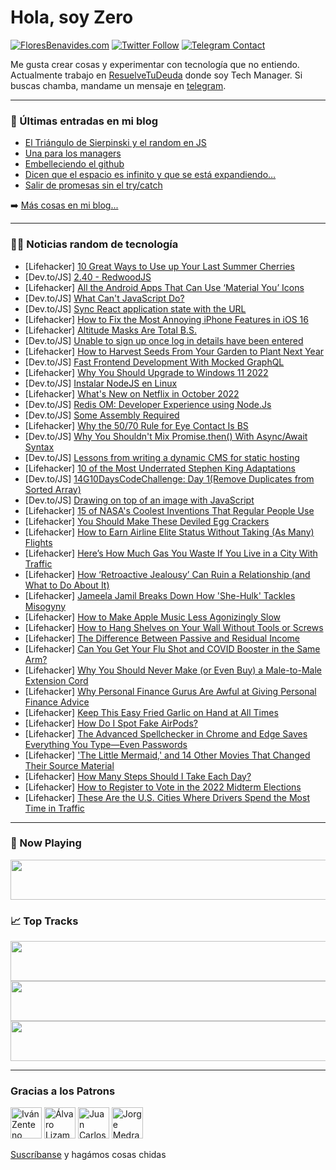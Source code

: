 # Hola, soy Zero

[![FloresBenavides.com](https://img.shields.io/website?down_message=oops&label=MiBlog&style=for-the-badge&up_message=online&url=https%3A%2F%2Ffloresbenavides.com)](https://floresbenavides.com) [![Twitter Follow](https://img.shields.io/twitter/follow/ZeroDragon?color=%231DA1F2&label=Follow&logo=twitter&logoColor=ffffff&style=for-the-badge)](https://twitter.com/zerodragon) [![Telegram Contact](https://img.shields.io/badge/escr%C3%ADbeme-ZeroDragon-%2326A5E4?style=for-the-badge&logo=telegram)](https://t.me/zerodragon)

Me gusta crear cosas y experimentar con tecnología que no entiendo.
Actualmente trabajo en [ResuelveTuDeuda](http://github.com/resuelve) donde soy Tech Manager.
Si buscas chamba, mandame un mensaje en [telegram](https://t.me/zerodragon).

---

### 📕 Últimas entradas en mi blog
<!-- BLOG-POST-LIST:START -->
- [El Triángulo de Sierpinski y el random en JS](https://floresbenavides.com/el-triangulo-de-sierpinski-y-el-random-en-js/)
- [Una para los managers](https://floresbenavides.com/una-para-los-managers/)
- [Embelleciendo el github](https://floresbenavides.com/embelleciendo-el-github/)
- [Dicen que el espacio es infinito y que se está expandiendo…](https://floresbenavides.com/dicen-que-el-espacio-es-infinito-y-que-se-esta-expandiendo/)
- [Salir de promesas sin el try/catch](https://floresbenavides.com/salir-de-promesas-sin-el-try-catch/)
<!-- BLOG-POST-LIST:END -->

➡️ [Más cosas en mi blog...](https://floresbenavides.com)

---

### 👨‍💻 Noticias random de tecnología
<!-- TECH-POSTS:START -->
- [Lifehacker] [10 Great Ways to Use up Your Last Summer Cherries](https://lifehacker.com/10-great-ways-to-use-up-your-last-summer-cherries-1849563458)
- [Dev.to/JS] [2.40 - RedwoodJS](https://dev.to/codingcatdev/240-redwoodjs-3aal)
- [Lifehacker] [All the Android Apps That Can Use ‘Material You’ Icons](https://lifehacker.com/all-the-android-apps-that-can-use-material-you-icons-1849562917)
- [Dev.to/JS] [What Can&#39;t JavaScript Do?](https://dev.to/mikhailkaran/what-cant-javascript-do-2j55)
- [Dev.to/JS] [Sync React application state with the URL](https://dev.to/codegino/sync-react-application-state-with-the-url-46kc)
- [Lifehacker] [How to Fix the Most Annoying iPhone Features in iOS 16](https://lifehacker.com/how-to-fix-the-most-annoying-iphone-features-in-ios-16-1849556666)
- [Lifehacker] [Altitude Masks Are Total B.S.](https://lifehacker.com/altitude-masks-are-bullshit-1849562913)
- [Dev.to/JS] [Unable to sign up once log in details have been entered](https://dev.to/jtcodes_/unable-to-sign-up-once-log-in-details-have-been-entered-5c7l)
- [Lifehacker] [How to Harvest Seeds From Your Garden to Plant Next Year](https://lifehacker.com/how-to-harvest-seeds-from-your-garden-to-plant-next-yea-1849562665)
- [Dev.to/JS] [Fast Frontend Development With Mocked GraphQL](https://dev.to/tahazsh/fast-frontend-development-with-mocked-graphql-2ee3)
- [Lifehacker] [Why You Should Upgrade to Windows 11 2022](https://lifehacker.com/why-you-should-upgrade-to-windows-11-2022-1849562445)
- [Dev.to/JS] [Instalar NodeJS en Linux](https://dev.to/elcascarudodev/instalar-nodejs-en-linux-257n)
- [Lifehacker] [What&#39;s New on Netflix in October 2022](https://lifehacker.com/whats-new-on-netflix-in-october-2022-1849562817)
- [Dev.to/JS] [Redis OM: Developer Experience using Node.Js](https://dev.to/tochine/redis-om-developer-experience-using-nodejs-4h6o)
- [Dev.to/JS] [Some Assembly Required](https://dev.to/rmion/some-assembly-required-4hdh)
- [Lifehacker] [Why the 50/70 Rule for Eye Contact Is BS](https://lifehacker.com/why-the-50-70-rule-for-eye-contact-is-bullshit-1849561431)
- [Dev.to/JS] [Why You Shouldn&#39;t Mix Promise.then&lpar;&rpar; With Async/Await Syntax](https://dev.to/maximization/why-you-shouldnt-mix-promisethen-with-asyncawait-syntax-gl1)
- [Dev.to/JS] [Lessons from writing a dynamic CMS for static hosting](https://dev.to/turowski/lessons-from-writing-a-dynamic-cms-for-static-hosting-4a1g)
- [Lifehacker] [10 of the Most Underrated Stephen King Adaptations](https://lifehacker.com/10-of-the-most-underrated-stephen-king-adaptations-1849559325)
- [Dev.to/JS] [14G10DaysCodeChallenge: Day 1&lpar;Remove Duplicates from Sorted Array&rpar;](https://dev.to/chinwendufausty/14g10dayscodechallenge-day-1remove-duplicates-from-sorted-array-2a3h)
- [Dev.to/JS] [Drawing on top of an image with JavaScript](https://dev.to/coder4_life/drawing-on-top-of-an-image-with-javascript-30p)
- [Lifehacker] [15 of NASA&#39;s Coolest Inventions That Regular People Use](https://lifehacker.com/15-of-nasas-coolest-inventions-that-regular-people-use-1849559944)
- [Lifehacker] [You Should Make These Deviled Egg Crackers](https://lifehacker.com/you-should-make-these-deviled-egg-crackers-1849560253)
- [Lifehacker] [How to Earn Airline Elite Status Without Taking &lpar;As Many&rpar; Flights](https://lifehacker.com/how-to-earn-airline-elite-status-without-taking-as-man-1849559031)
- [Lifehacker] [Here’s How Much Gas You Waste If You Live in a City With Traffic](https://lifehacker.com/here-s-how-much-gas-you-waste-if-you-live-in-a-city-wit-1849559211)
- [Lifehacker] [How ‘Retroactive Jealousy’ Can Ruin a Relationship &lpar;and What to Do About It&rpar;](https://lifehacker.com/how-retroactive-jealousy-can-ruin-a-relationship-and-1849558401)
- [Lifehacker] [Jameela Jamil Breaks Down How &#39;She-Hulk&#39; Tackles Misogyny](https://lifehacker.com/jameela-jamil-breaks-down-how-she-hulk-tackles-misogyny-1849559383)
- [Lifehacker] [How to Make Apple Music Less Agonizingly Slow](https://lifehacker.com/how-to-make-apple-music-less-agonizingly-slow-1849558548)
- [Lifehacker] [How to Hang Shelves on Your Wall Without Tools or Screws](https://lifehacker.com/how-to-hang-shelves-on-your-wall-without-tools-or-screw-1849558343)
- [Lifehacker] [The Difference Between Passive and Residual Income](https://lifehacker.com/the-difference-between-passive-and-residual-income-1849559680)
- [Lifehacker] [Can You Get Your Flu Shot and COVID Booster in the Same Arm?](https://lifehacker.com/can-you-get-your-flu-shot-and-covid-booster-in-the-same-1849559241)
- [Lifehacker] [Why You Should Never Make &lpar;or Even Buy&rpar; a Male-to-Male Extension Cord](https://lifehacker.com/why-you-should-never-make-or-even-buy-a-male-to-male-1849555967)
- [Lifehacker] [Why Personal Finance Gurus Are Awful at Giving Personal Finance Advice](https://lifehacker.com/why-personal-finance-gurus-are-awful-at-giving-personal-1849558271)
- [Lifehacker] [Keep This Easy Fried Garlic on Hand at All Times](https://lifehacker.com/keep-this-easy-fried-garlic-on-hand-at-all-times-1849558561)
- [Lifehacker] [How Do I Spot Fake AirPods?](https://lifehacker.com/how-do-i-spot-fake-airpods-1849558792)
- [Lifehacker] [The Advanced Spellchecker in Chrome and Edge Saves Everything You Type—Even Passwords](https://lifehacker.com/the-advanced-spellchecker-in-chrome-and-edge-saves-ever-1849557849)
- [Lifehacker] [&#39;The Little Mermaid,&#39; and 14 Other Movies That Changed Their Source Material](https://lifehacker.com/the-little-mermaid-and-14-other-movies-that-changed-1849552960)
- [Lifehacker] [How Many Steps Should I Take Each Day?](https://lifehacker.com/how-many-steps-should-i-take-each-day-1849557954)
- [Lifehacker] [How to Register to Vote in the 2022 Midterm Elections](https://lifehacker.com/how-to-register-to-vote-in-the-2022-midterm-elections-1849557507)
- [Lifehacker] [These Are the U.S. Cities Where Drivers Spend the Most Time in Traffic](https://lifehacker.com/these-are-the-u-s-cities-where-drivers-spend-the-most-1849557957)<!-- TECH-POSTS:END -->

---

### 🎵 Now Playing
<a href="https://spotify-now-playing-dun.vercel.app/now-playing?open"><img src="https://spotify-now-playing-dun.vercel.app/now-playing" width="540" height="64"></a>

### 📈 Top Tracks
<a href="https://spotify-now-playing-dun.vercel.app/top-tracks?i=1&open"><img src="https://spotify-now-playing-dun.vercel.app/top-tracks?i=1" width="540" height="64"></a>
<a href="https://spotify-now-playing-dun.vercel.app/top-tracks?i=2&open"><img src="https://spotify-now-playing-dun.vercel.app/top-tracks?i=2" width="540" height="64"></a>
<a href="https://spotify-now-playing-dun.vercel.app/top-tracks?i=3&open"><img src="https://spotify-now-playing-dun.vercel.app/top-tracks?i=3" width="540" height="64"></a>

---

### Gracias a los Patrons
[<img src="https://avatars.githubusercontent.com/u/243380?v=4" alt="Iván Zenteno" width="50px">](https://github.com/k001) [<img src="https://avatars.githubusercontent.com/u/19955639?v=4" alt="Álvaro Lizama" width="50px">](https://github.com/alvarolizama) [<img src="https://avatars.githubusercontent.com/u/2718753?v=4" alt="Juan Carlos Ruiz" width="50px">](https://github.com/JuanCrg90) [<img src="https://avatars.githubusercontent.com/u/37025?v=4" alt="Jorge Medrano" width="50px">](https://github.com/h1pp1e) 

[Suscríbanse](https://www.patreon.com/zerodragon) y hagámos cosas chidas
